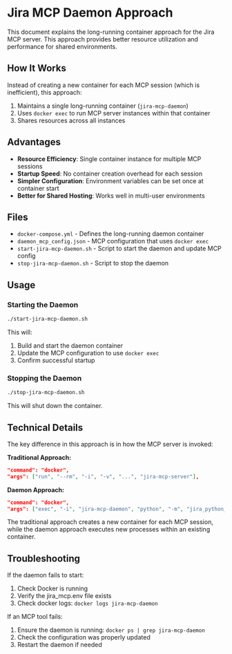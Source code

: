# Jira MCP Daemon Approach

This document explains the long-running container approach for the Jira MCP server. This approach provides better resource utilization and performance for shared environments.

## How It Works

Instead of creating a new container for each MCP session (which is inefficient), this approach:

1. Maintains a single long-running container (`jira-mcp-daemon`)
2. Uses `docker exec` to run MCP server instances within that container
3. Shares resources across all instances

## Advantages

- **Resource Efficiency**: Single container instance for multiple MCP sessions
- **Startup Speed**: No container creation overhead for each session
- **Simpler Configuration**: Environment variables can be set once at container start
- **Better for Shared Hosting**: Works well in multi-user environments

## Files

- `docker-compose.yml` - Defines the long-running daemon container
- `daemon_mcp_config.json` - MCP configuration that uses `docker exec` 
- `start-jira-mcp-daemon.sh` - Script to start the daemon and update MCP config
- `stop-jira-mcp-daemon.sh` - Script to stop the daemon

## Usage

### Starting the Daemon

```bash
./start-jira-mcp-daemon.sh
```

This will:
1. Build and start the daemon container
2. Update the MCP configuration to use `docker exec`
3. Confirm successful startup

### Stopping the Daemon

```bash
./stop-jira-mcp-daemon.sh
```

This will shut down the container.

## Technical Details

The key difference in this approach is in how the MCP server is invoked:

**Traditional Approach:**
```json
"command": "docker",
"args": ["run", "--rm", "-i", "-v", "...", "jira-mcp-server"],
```

**Daemon Approach:**
```json
"command": "docker",
"args": ["exec", "-i", "jira-mcp-daemon", "python", "-m", "jira_python_mcp.server"],
```

The traditional approach creates a new container for each MCP session, while the daemon approach executes new processes within an existing container.

## Troubleshooting

If the daemon fails to start:
1. Check Docker is running
2. Verify the jira_mcp.env file exists
3. Check docker logs: `docker logs jira-mcp-daemon`

If an MCP tool fails:
1. Ensure the daemon is running: `docker ps | grep jira-mcp-daemon`
2. Check the configuration was properly updated
3. Restart the daemon if needed

